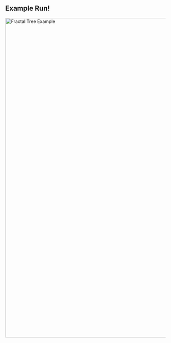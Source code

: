 ## Example Run!


<img width="1000" alt="Fractal Tree Example" src="https://github.com/user-attachments/assets/a819e5f1-ccb2-4bd4-9379-65d67d0dd984" />
